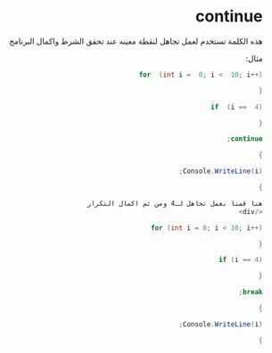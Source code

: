 <div dir = "rtl">


# continue

هذه الكلمة تستخدم لعمل تجاهل لنقطة معينه عند تحقق الشرط واكمال البرنامج

مثال:
```c#
for  (int i =  0; i <  10; i++)

{

if  (i ==  4)

{

continue;

}

Console.WriteLine(i);

}

هنا قمنا بعمل تجاهل لـ4 ومن ثم اكمال التكرار
</div>

for (int i = 0; i < 10; i++)

{

if (i == 4)

{

break;

}

Console.WriteLine(i);

}
